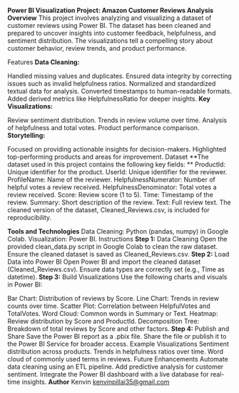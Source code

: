 **Power BI Visualization Project: Amazon Customer Reviews Analysis
Overview**
This project involves analyzing and visualizing a dataset of customer reviews using Power BI. The dataset has been cleaned and prepared to uncover insights into customer feedback, helpfulness, and sentiment distribution. The visualizations tell a compelling story about customer behavior, review trends, and product performance.

Features
**Data Cleaning:**

Handled missing values and duplicates.
Ensured data integrity by correcting issues such as invalid helpfulness ratios.
Normalized and standardized textual data for analysis.
Converted timestamps to human-readable formats.
Added derived metrics like HelpfulnessRatio for deeper insights.
**Key Visualizations:**

Review sentiment distribution.
Trends in review volume over time.
Analysis of helpfulness and total votes.
Product performance comparison.
**Storytelling:**

Focused on providing actionable insights for decision-makers.
Highlighted top-performing products and areas for improvement.
Dataset
**The dataset used in this project contains the following key fields:
**
ProductId: Unique identifier for the product.
UserId: Unique identifier for the reviewer.
ProfileName: Name of the reviewer.
HelpfulnessNumerator: Number of helpful votes a review received.
HelpfulnessDenominator: Total votes a review received.
Score: Review score (1 to 5).
Time: Timestamp of the review.
Summary: Short description of the review.
Text: Full review text.
The cleaned version of the dataset, Cleaned_Reviews.csv, is included for reproducibility.

**Tools and Technologies**
Data Cleaning: Python (pandas, numpy) in Google Colab.
Visualization: Power BI.
Instructions
**Step 1:** Data Cleaning
Open the provided clean_data.py script in Google Colab to clean the raw dataset.
Ensure the cleaned dataset is saved as Cleaned_Reviews.csv.
**Step 2:** Load Data into Power BI
Open Power BI and import the cleaned dataset (Cleaned_Reviews.csv).
Ensure data types are correctly set (e.g., Time as datetime).
**Step 3:** Build Visualizations
Use the following charts and visuals in Power BI:

Bar Chart: Distribution of reviews by Score.
Line Chart: Trends in review counts over time.
Scatter Plot: Correlation between HelpfulVotes and TotalVotes.
Word Cloud: Common words in Summary or Text.
Heatmap: Review distribution by Score and ProductId.
Decomposition Tree: Breakdown of total reviews by Score and other factors.
**Step 4:** Publish and Share
Save the Power BI report as a .pbix file.
Share the file or publish it to the Power BI Service for broader access.
Example Visualizations
Sentiment distribution across products.
Trends in helpfulness ratios over time.
Word cloud of commonly used terms in reviews.
Future Enhancements
Automate data cleaning using an ETL pipeline.
Add predictive analysis for customer sentiment.
Integrate the Power BI dashboard with a live database for real-time insights.
**Author**
Kenvin
kenvinpillai35@gmail.com

